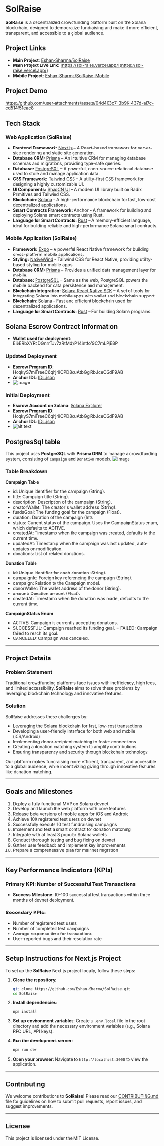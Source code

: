 # SolRaise

**SolRaise** is a decentralized crowdfunding platform built on the Solana blockchain, designed to democratize fundraising and make it more efficient, transparent, and accessible to a global audience.

## Project Links

- **Main Project**: [Eshan-Sharma/SolRaise](https://github.com/Eshan-Sharma/SolRaise)
- **Main Project Live Link**: [https://sol-raise.vercel.app/](https://sol-raise.vercel.app/)
- **Mobile Project**: [Eshan-Sharma/SolRaise-Mobile](https://github.com/Eshan-Sharma/SolRaise-Mobile)

## Project Demo

https://github.com/user-attachments/assets/04d403c7-3b96-437d-a17c-cd514f51eac8

## Tech Stack

### Web Application (SolRaise)
- **Frontend Framework:** [Next.js](https://nextjs.org/) – A React-based framework for server-side rendering and static site generation.
- **Database ORM:** [Prisma](https://www.prisma.io/) – An intuitive ORM for managing database schemas and migrations, providing type-safe queries.
- **Database:** [PostgreSQL](https://www.postgresql.org/) – A powerful, open-source relational database used to store and manage application data.
- **CSS Framework:** [Tailwind CSS](https://tailwindcss.com/) – A utility-first CSS framework for designing a highly customizable UI.
- **UI Components:** [ShadCN UI](https://shadcn.dev/) – A modern UI library built on Radix Primitives and Tailwind CSS.
- **Blockchain:** [Solana](https://solana.com/) – A high-performance blockchain for fast, low-cost decentralized applications.
- **Smart Contracts Framework:** [Anchor](https://project-serum.github.io/anchor/) – A framework for building and deploying Solana smart contracts using Rust.
- **Language for Smart Contracts:** [Rust](https://www.rust-lang.org/) – A memory-efficient language, ideal for building reliable and high-performance Solana smart contracts.

### Mobile Application (SolRaise)
- **Framework:** [Expo](https://expo.dev/) – A powerful React Native framework for building cross-platform mobile applications.
- **Styling:** [NativeWind](https://www.nativewind.dev/) – Tailwind CSS for React Native, providing utility-based styling for mobile apps.
- **Database ORM:** [Prisma](https://www.prisma.io/) – Provides a unified data management layer for mobile.
- **Database:** [PostgreSQL](https://www.postgresql.org/) – Same as the web, PostgreSQL powers the mobile backend for data persistence and management.
- **Blockchain Integration:** [Solana React Native SDK](https://github.com/solana-labs/wallet-adapter) – A set of tools for integrating Solana into mobile apps with wallet and blockchain support.
- **Blockchain:** [Solana](https://solana.com/) – Fast and efficient blockchain used for decentralized applications.
- **Language for Smart Contracts:** [Rust](https://www.rust-lang.org/) – For building Solana programs.


## Solana Escrow Contract Information
- **Wallet used for deployment**: Ei6ERbXYRcDGnrrTJv7zRtMdyP14intfof9C7mLPjE8P

### Updated Deployment
- **Escrow Program ID**: HqqkyS7miTreeC6qhj4iCPD8cuAtbGgiRbJceCGdF9AB
- **Anchor IDL**: [IDL.json](solana-escrow/idl.json)
- ![image](https://github.com/user-attachments/assets/ca734112-bb6a-4a15-be07-7dd27f8ba4ec)


### Initial Deployment
- **Escrow Account on Solana**: [Solana Explorer](https://explorer.solana.com/tx/3hpSchewHDvWHm6B9Wk5KqtDjrhzdJDTdafad7iym6sAMnNmXksMKiEzy2NdMgLAP4LRsjN3X2p6F6Xf5XvQbALN?cluster=devnet)
- **Escrow Program ID**: HqqkyS7miTreeC6qhj4iCPD8cuAtbGgiRbJceCGdF9AB
- **Anchor IDL**: [IDL.json](solana-escrow/idl.json)
- ![alt text](image.png)

## PostgresSql table

This project uses **PostgreSQL** with **Prisma ORM** to manage a crowdfunding system, consisting of `Campaign` and `Donation` models.
![image](https://github.com/user-attachments/assets/5f6c861d-4ca8-46cb-bec6-a9f2a4ad936c)

### Table Breakdown

**Campaign Table**
- id: Unique identifier for the campaign (String).
- title: Campaign title (String).
- description: Description of the campaign (String).
- creatorWallet: The creator's wallet address (String).
- fundsGoal: The funding goal for the campaign (Float).
- duration: Duration of the campaign (Int).
- status: Current status of the campaign. Uses the CampaignStatus enum, which defaults to ACTIVE.
- createdAt: Timestamp when the campaign was created, defaults to the current time.
- updatedAt: Timestamp when the campaign was last updated, auto-updates on modification.
- donations: List of related donations.

**Donation Table**
- id: Unique identifier for each donation (String).
- campaignId: Foreign key referencing the campaign (String).
- campaign: Relation to the Campaign model.
- donorWallet: The wallet address of the donor (String).
- amount: Donation amount (Float).
- createdAt: Timestamp when the donation was made, defaults to the current time.

**CampaignStatus Enum**
- ACTIVE: Campaign is currently accepting donations.
- SUCCESSFUL: Campaign reached its funding goal.
= FAILED: Campaign failed to reach its goal.
- CANCELED: Campaign was canceled.

---

## Project Details

### Problem Statement

Traditional crowdfunding platforms face issues with inefficiency, high fees, and limited accessibility. **SolRaise** aims to solve these problems by leveraging blockchain technology and innovative features.

### Solution

SolRaise addresses these challenges by:

- Leveraging the Solana blockchain for fast, low-cost transactions
- Developing a user-friendly interface for both web and mobile (iOS/Android)
- Implementing donor-recipient matching to foster connections
- Creating a donation matching system to amplify contributions
- Ensuring transparency and security through blockchain technology

Our platform makes fundraising more efficient, transparent, and accessible to a global audience, while incentivizing giving through innovative features like donation matching.

---

## Goals and Milestones

1. Deploy a fully functional MVP on Solana devnet
2. Develop and launch the web platform with core features
3. Release beta versions of mobile apps for iOS and Android
4. Achieve 100 registered test users on devnet
5. Successfully execute 10 test fundraising campaigns
6. Implement and test a smart contract for donation matching
7. Integrate with at least 3 popular Solana wallets
8. Conduct thorough testing and bug fixing on devnet
9. Gather user feedback and implement key improvements
10. Prepare a comprehensive plan for mainnet migration

---

## Key Performance Indicators (KPIs)

### Primary KPI: Number of Successful Test Transactions

- **Success Milestone**: 10-100 successful test transactions within three months of devnet deployment.

### Secondary KPIs:

- Number of registered test users
- Number of completed test campaigns
- Average response time for transactions
- User-reported bugs and their resolution rate

---

## Setup Instructions for Next.js Project

To set up the **SolRaise** Next.js project locally, follow these steps:

1. **Clone the repository**:

   ```bash
   git clone https://github.com/Eshan-Sharma/SolRaise.git
   cd SolRaise
   ```

2. **Install dependencies**:

   ```bash
   npm install
   ```

3. **Set up environment variables**:
   Create a `.env.local` file in the root directory and add the necessary environment variables (e.g., Solana RPC URL, API keys).

4. **Run the development server**:

   ```bash
   npm run dev
   ```

5. **Open your browser**:
   Navigate to `http://localhost:3000` to view the application.

---

## Contributing

We welcome contributions to **SolRaise**! Please read our [CONTRIBUTING.md](CONTRIBUTING.md) file for guidelines on how to submit pull requests, report issues, and suggest improvements.

---

## License

This project is licensed under the MIT License.
